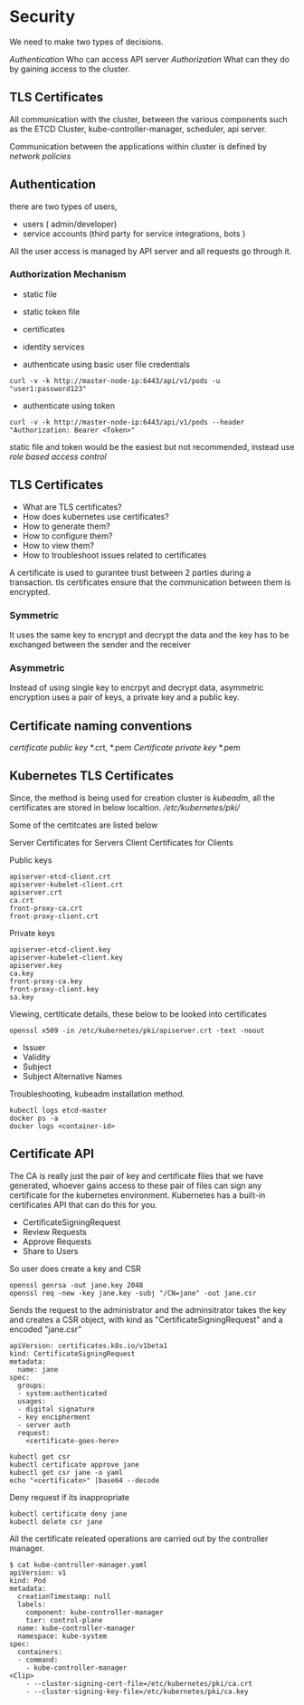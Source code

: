 # Security

We need to make two types of decisions.

*Authentication* Who can access API server
*Authorization* What can they do by gaining access to the cluster.

## TLS Certificates

All communication with the cluster, between the various components such as the ETCD Cluster, kube-controller-manager, scheduler, api server.

Communication between the applications within cluster is defined by *network policies*

## Authentication

there are two types of users,

- users ( admin/developer)
- service accounts (third party for service integrations, bots )

All the user access is managed by API server and all requests go through it.

### Authorization Mechanism

- static file
- static token file
- certificates
- identity services

- authenticate using basic user file credentials
```
curl -v -k http://master-node-ip:6443/api/v1/pods -u "user1:password123"
```
- authenticate using token
```
curl -v -k http://master-node-ip:6443/api/v1/pods --header "Authorization: Bearer <Token>"
```
static file and token would be the easiest but not recommended, instead use *role based access control*

## TLS Certificates

- What are TLS certificates?
- How does kubernetes use certificates?
- How to generate them?
- How to configure them?
- How to view them?
- How to troubleshoot issues related to certificates

A certificate is used to gurantee trust between 2 parties during a transaction. tls certificates ensure that the communication between them is encrypted.

### Symmetric

It uses the same key to encrypt and decrypt the data and the key has to be exchanged between the sender and the receiver

### Asymmetric

Instead of using single key to encrpyt and decrypt data, asymmetric encryption uses a pair of keys, a private key and a public key.

## Certificate naming conventions
*certificate public key* *.crt, *.pem
*Certificate private key* *.pem

## Kubernetes TLS Certificates
Since, the method is being used for creation cluster is *kubeadm*, all the certificates are stored in below localtion.
*/etc/kubernetes/pki/*

Some of the certitcates are listed below

Server Certificates for Servers
Client Certificates for Clients

Public keys
```
apiserver-etcd-client.crt  
apiserver-kubelet-client.crt  
apiserver.crt
ca.crt
front-proxy-ca.crt  
front-proxy-client.crt
```

Private keys
```
apiserver-etcd-client.key  
apiserver-kubelet-client.key  
apiserver.key
ca.key
front-proxy-ca.key  
front-proxy-client.key  
sa.key
```

Viewing, certiticate details, these below to be looked into certificates

```
openssl x509 -in /etc/kubernetes/pki/apiserver.crt -text -noout
```

- Issuer
- Validity
- Subject
- Subject Alternative Names

Troubleshooting, kubeadm installation method.
```
kubectl logs etcd-master
docker ps -a
docker logs <container-id>
```

## Certificate API

The CA is really just the pair of key and certificate files that we have generated, whoever gains access to these pair of files can sign any certificate for the kubernetes environment.
Kubernetes has a built-in certificates API that can do this for you.

- CertificateSigningRequest
- Review Requests
- Approve Requests
- Share to Users

So user does create a key and CSR
```
openssl genrsa -out jane.key 2048
openssl req -new -key jane.key -subj "/CN=jane" -out jane.csr
```

Sends the request to the administrator and the adminsitrator takes the key and creates a CSR object, with kind as "CertificateSigningRequest" and a encoded "jane.csr"

```
apiVersion: certificates.k8s.io/v1beta1
kind: CertificateSigningRequest
metadata:
  name: jane
spec:
  groups:
  - system:authenticated
  usages:
  - digital signature
  - key encipherment
  - server auth
  request:
    <certificate-goes-here>
```

```
kubectl get csr
kubectl certificate approve jane
kubectl get csr jane -o yaml
echo "<certificate>" |base64 --decode
```

Deny request if its inappropriate
```
kubectl certificate deny jane
kubectl delete csr jane
```

All the certificate releated operations are carried out by the controller manager.
```
$ cat kube-controller-manager.yaml
apiVersion: v1
kind: Pod
metadata:
  creationTimestamp: null
  labels:
    component: kube-controller-manager
    tier: control-plane
  name: kube-controller-manager
  namespace: kube-system
spec:
  containers:
  - command:
    - kube-controller-manager
<Clip>
    - --cluster-signing-cert-file=/etc/kubernetes/pki/ca.crt
    - --cluster-signing-key-file=/etc/kubernetes/pki/ca.key

```

